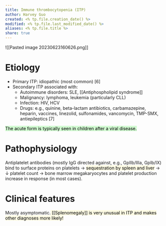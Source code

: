 ```yaml
---
title: Immune thrombocytopenia (ITP)
author: Harvey Guo
created: <% tp.file.creation_date() %>
modified: <% tp.file.last_modified_date() %>
aliases: <% tp.file.title %>
share: true
---
```


![[Pasted image 20230623160626.png]]
# Etiology
- Primary ITP: idiopathic (most common)  [6]
- Secondary ITP associated with:
	- Autoimmune disorders: SLE, [[Antiphospholipid syndrome]]
	- Malignancy: lymphoma, leukemia (particularly CLL)
	- Infection: HIV, HCV
	- Drugs: e.g., quinine, beta-lactam antibiotics, carbamazepine, heparin, vaccines, linezolid, sulfonamides, vancomycin, TMP-SMX, antiepileptics  [7]

<mark style="background: #BBFABBA6;">The acute form is typically seen in children after a viral disease.</mark>
# Pathophysiology
Antiplatelet antibodies (mostly IgG directed against, e.g., GpIIb/IIIa, GpIb/IX) bind to surface proteins on platelets → <mark style="background: #FFF3A34A;">sequestration by spleen and liver</mark> → ↓ platelet count → bone marrow megakaryocytes and platelet production increase in response (in most cases).
# Clinical features
Mostly asymptomatic.<mark style="background: #FFF3A34A;"> [[Splenomegaly]] is very unusual in ITP and makes other diagnoses more likely! </mark>
